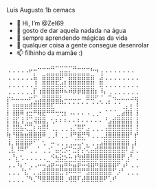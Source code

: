 Luís Augusto 1b cemacs




- 👋 Hi, I’m @Zel69
- 👀 gosto de dar aquela nadada na água
- 🌱 sempre aprendendo mágicas da vida
- 💞️ qualquer coisa a gente consegue desenrolar
- 📫 filhinho da mamãe :)

<!---
Zel69/Zel69 is a ✨ special ✨ repository because its `README.md` (this file) appears on your GitHub profile.
You can click the Preview link to take a look at your changes.
--->
⢀⢀⢀⢀⢀⡤⠤⠒⠒⠒⠛⠉⣉⣉⡉⠛⠒⠒⠒⠦⢤⢀⢀⢀⢀⢀⢀⢀⢀ 
⢀⢀⢀⢀⢀⢀⣧⠀⣶⣿⣿⣿⡿⠛⣿⣿⣿⣿⣿⣶⠀⣸⢀⢀⢀⢀⢀⢀⢀⢀ 
⢀⢀⢀⢀⢀⢀⢸⠀⣿⣿⣿⣯⣴⡇⣿⣿⣿⣿⣿⣿⠀⣿⢀⢀⢀⢀⢀⢀⢀⢀ 
⢀⢀⢀⢀⢀⢀⡏⢰⣿⣿⣿⣿⠿⠦⠾⡿⡿⣿⣿⣿⡆⠸⡄⢀⢀⢀⢀⢀⢀⢀ 
⡖⠦⠤⠤⠤⠖⢋⣠⣿⣿⣿⣿⣇⠤⠤⠤⠤⠀⠿⠿⠋⡈⠀⡉⠲⠤⠤⠤⠴⢶ 
⡇⢰⣶⣶⣶⣾⣿⣿⣿⣿⣏⠉⠉⠁⠁⠁⠁⠁⠁⠈⠈⠈⠈⠁⠈⠈⢀⡄⡆⢸ 
⡇⢸⣿⠿⢰⣒⠛⢿⣟⠛⠛⢒⢒⡆⠠⠄⠄⠄⠠⢀⢀⠂⠈⠈⠈⣀⣴⣿⡇⢸ 
⡇⢸⣏⢸⢘⣉⢼⣿⣿⡀⢂⠆⠆⠆⠄⠄⠆⠄⠄⠄⠄⠄⠘⣠⣾⣿⣿⣿⡇⢸ 
⡇⢸⣿⣦⢍⣉⡆⢶⣿⠇⢀⡀⢀⢀⢠⡈⢿⠏⣠⢀⢀⢀⢠⣿⣿⣿⣿⣿⡇⢸ 
⢷⠘⣿⣷⣶⣿⣿⣿⠿⢀⢀⠇⢀⢀⠸⠛⣿⡛⠻⢀⢀⢀⣸⣿⣿⣿⣿⣿⠃⡞ 
⢸⡀⣿⣿⣿⡿⠋⠁⢂⠀⠤⢀⢀⢀⢀⣈⣉⠍⡀⢀⢀⣠⣿⣿⣿⣿⣿⣿⢀⡇ 
⢀⣇⠸⠿⠋⢀⢀⠁⢀⢐⠁⣤⢔⡪⠍⣒⡞⡔⢍⣤⣾⣿⣿⣿⣿⣿⣿⠇⣸⢀ 
⢀⠘⡄⢂⢀⢀⢀⢀⢀⠀⠪⢦⣕⡢⠥⢰⢳⣾⣿⣿⣿⣿⣿⣿⣿⣿⡟⢠⠃⢀ 
⢀⢀⠹⡄⠂⢀⢀⠤⠤⣩⡶⠭⣭⠿⠯⣭⡿⠭⢽⣿⠷⣿⣿⣿⣿⠟⢠⠏⢀⢀ 
⢀⢀⢀⠘⣆⠁⡀⣠⣾⣿⣿⣿⣛⢻⠿⠿⠿⠛⣻⣿⣿⣿⣿⣿⠋⡰⠃⢀⢀⢀ 
⢀⢀⢀⢀⠈⠳⡈⠻⣿⣿⣿⣿⣿⢀⢾⣿⠏⣼⣿⣿⣿⣿⠟⢁⠞ 
